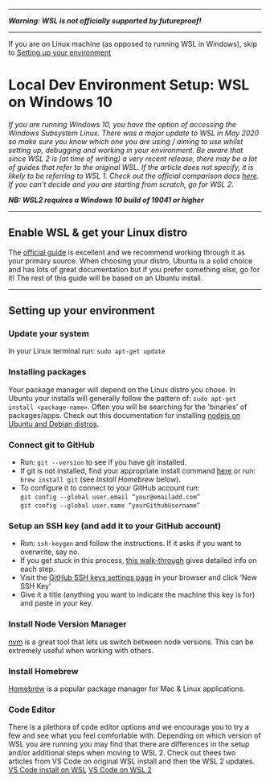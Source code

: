 ***

**_Warning: WSL is not officially supported by futureproof!_**

***

If you are on Linux machine (as opposed to running WSL in Windows), skip to [Setting up your environment](https://github.com/getfutureproof/fp_guides_wiki/wiki/Linux-and-WSL-Setup#setting-up-your-environment)

# Local Dev Environment Setup: WSL on Windows 10
_If you are running Windows 10, you have the option of accessing the Windows Subsystem Linux._
_There was a major update to WSL in May 2020 so make sure you know which one you are using / aiming to use whilst setting up, debugging and working in your environment. Be aware that since WSL 2 is (at time of writing) a very recent release, there may be a lot of guides that refer to the original WSL. If the article does not specify, it is likely to be referring to WSL 1. Check out the official comparison docs [here](https://docs.microsoft.com/en-us/windows/wsl/compare-versions). If you can't decide and you are starting from scratch, go for WSL 2._

***NB: WSL2 requires a Windows 10 build of 19041 or higher***

***

## Enable WSL & get your Linux distro
The [official guide](https://docs.microsoft.com/en-us/windows/wsl/install-win10) is excellent and we recommend working through it as your primary source.
When choosing your distro, Ubuntu is a solid choice and has lots of great documentation but if you prefer something else, go for it! The rest of this guide will be based on an Ubuntu install.

***

## Setting up your environment
### Update your system
In your Linux terminal run: `sudo apt-get update`

### Installing packages
Your package manager will depend on the Linux distro you chose. In Ubuntu your installs will generally follow the pattern of:
`sudo apt-get install <package-name>`. Often you will be searching for the 'binaries' of packages/apps. Check out this documentation for installing [nodejs on Ubuntu and Debian distros](https://github.com/nodesource/distributions/blob/master/README.md).

### Connect git to GitHub
- Run: `git --version` to see if you have git installed.
- If git is not installed, find your appropriate install command [here](https://git-scm.com/download/linux) or run: `brew install git` (see *Install Homebrew* below).
- To configure it to connect to your GitHub account run:\
  `git config --global user.email “your@emailadd.com”`\
  `git config --global user.name “yourGithubUsername”`

### Setup an SSH key (and add it to your GitHub account)
- Run: `ssh-keygen` and follow the instructions. If it asks if you want to overwrite, say no.
- If you get stuck in this process, [this walk-through](https://www.digitalocean.com/community/tutorials/how-to-set-up-ssh-keys-on-ubuntu-1604) gives detailed info on each step.
- Visit the [GitHub SSH keys settings page](https://github.com/settings/keys) in your browser and click ‘New SSH Key’
- Give it a title (anything you want to indicate the machine this key is for) and paste in your key.

### Install Node Version Manager
[nvm](https://github.com/nvm-sh/nvm/blob/master/README.md) is a great tool that lets us switch between node versions. This can be extremely useful when working with others.

### Install Homebrew
[Homebrew](https://docs.brew.sh/Homebrew-on-Linux) is a popular package manager for Mac & Linux applications.

### Code Editor
There is a plethora of code editor options and we encourage you to try a few and see what you feel comfortable with. Depending on which version of WSL you are running you may find that there are differences in the setup and/or additional steps when moving to WSL 2. Check out thees two articles from VS Code on original WSL install and then the WSL 2 updates.
[VS Code install on WSL](https://code.visualstudio.com/docs/remote/wsl)
[VS Code on WSL 2](https://code.visualstudio.com/blogs/2019/09/03/wsl2)
